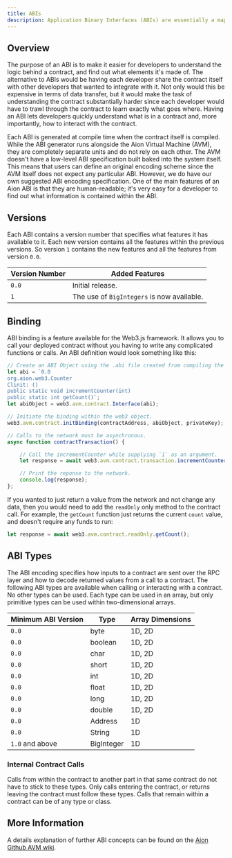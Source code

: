 ```yaml
---
title: ABIs
description: Application Binary Interfaces (ABIs) are essentially a map for developers to use when integrating external resources into a contract. Developers can use a contract's ABI to find out what functions are available, what parameters they take, and other important meta-data.
---
```


## Overview

The purpose of an ABI is to make it easier for developers to understand the logic behind a contract, and find out what elements it's made of. The alternative to ABIs would be having each developer share the contract itself with other developers that wanted to integrate with it. Not only would this be expensive in terms of data transfer, but it would make the task of understanding the contract substantially harder since each developer would have to trawl through the contract to learn exactly what goes where. Having an ABI lets developers quickly understand what is in a contract and, more importantly, how to interact with the contract.

Each ABI is generated at compile time when the contract itself is compiled. While the ABI generator runs alongside the Aion Virtual Machine (AVM), they are completely separate units and do not rely on each other. The AVM doesn't have a low-level ABI specification built baked into the system itself. This means that users can define an original encoding scheme since the AVM itself does not expect any particular ABI. However, we do have our own suggested ABI encoding specification. One of the main features of an Aion ABI is that they are human-readable; it's very easy for a developer to find out what information is contained within the ABI.

## Versions

Each ABI contains a version number that specifies what features it has available to it. Each new version contains all the features within the previous versions. So version `1` contains the new features and all the features from version `0.0`.

| Version Number | Added Features |
| -------------- | -------------- |
| `0.0` | Initial release. |
| `1`   | The use of `BigIntegers` is now available. |

## Binding

ABI binding is a feature available for the Web3.js framework. It allows you to call your deployed contract without you having to write any complicated functions or calls. An ABI definition would look something like this:

```javascript
// Create an ABI Object using the .abi file created from compiling the contract.
let abi = `0.0
org.aion.web3.Counter
Clinit: ()
public static void incrementCounter(int)
public static int getCount()`;
let abiObject = web3.avm.contract.Interface(abi);

// Initiate the binding within the web3 object.
web3.avm.contract.initBinding(contractAddress, abiObject, privateKey);

// Calls to the network must be asynchronous.
async function contractTransaction() {

    // Call the incrementCounter while supplying `1` as an argument.
    let response = await web3.avm.contract.transaction.incrementCounter(1);

    // Print the reponse to the network.
    console.log(response);
};
```

If you wanted to just return a value from the network and not change any data, then you would need to add the `readOnly` only method to the contract call. For example, the `getCount` function just returns the current `count` value, and doesn't require any funds to run:

```javascript
let response = await web3.avm.contract.readOnly.getCount();
```

## ABI Types

The ABI encoding specifies how inputs to a contract are sent over the RPC layer and how to decode returned values from a call to a contract. The following ABI types are available when calling or interacting with a contract. No other types can be used. Each type can be used in an array, but only primitive types can be used within two-dimensional arrays.

| Minimum ABI Version | Type | Array Dimensions |
| --- | ---- | ---------------- |
| `0.0` | byte | 1D, 2D |
| `0.0` | boolean | 1D, 2D |
| `0.0` | char | 1D, 2D |
| `0.0` | short | 1D, 2D |
| `0.0` | int | 1D, 2D |
| `0.0` | float | 1D, 2D |
| `0.0` | long | 1D, 2D |
| `0.0` | double | 1D, 2D |
| `0.0` | Address | 1D |
| `0.0` | String | 1D |
| `1.0` and above | BigInteger | 1D |

### Internal Contract Calls

Calls from within the contract to another part in that same contract do not have to stick to these types. Only calls entering the contract, or returns leaving the contract must follow these types. Calls that remain within a contract can be of any type or class.

## More Information

A details explanation of further ABI concepts can be found on the [Aion Github AVM wiki](https://github.com/aionnetwork/AVM/wiki/ABI-Specification).
